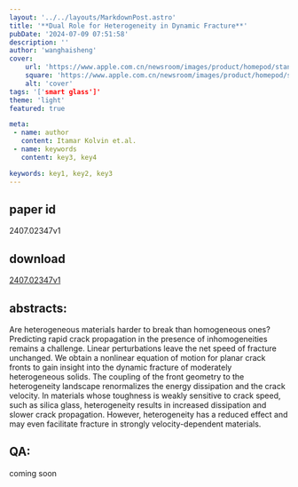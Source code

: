 ```yaml
---
layout: '../../layouts/MarkdownPost.astro'
title: '**Dual Role for Heterogeneity in Dynamic Fracture**'
pubDate: '2024-07-09 07:51:58'
description: ''
author: 'wanghaisheng'
cover:
    url: 'https://www.apple.com.cn/newsroom/images/product/homepod/standard/Apple-HomePod-hero-230118_big.jpg.large_2x.jpg'
    square: 'https://www.apple.com.cn/newsroom/images/product/homepod/standard/Apple-HomePod-hero-230118_big.jpg.large_2x.jpg'
    alt: 'cover'
tags: '['smart glass']' 
theme: 'light'
featured: true

meta:
 - name: author
   content: Itamar Kolvin et.al.
 - name: keywords
   content: key3, key4

keywords: key1, key2, key3
---
```


## paper id
2407.02347v1
## download
[2407.02347v1](http://arxiv.org/abs/2407.02347v1)
## abstracts:
Are heterogeneous materials harder to break than homogeneous ones? Predicting rapid crack propagation in the presence of inhomogeneities remains a challenge. Linear perturbations leave the net speed of fracture unchanged. We obtain a nonlinear equation of motion for planar crack fronts to gain insight into the dynamic fracture of moderately heterogeneous solids. The coupling of the front geometry to the heterogeneity landscape renormalizes the energy dissipation and the crack velocity. In materials whose toughness is weakly sensitive to crack speed, such as silica glass, heterogeneity results in increased dissipation and slower crack propagation. However, heterogeneity has a reduced effect and may even facilitate fracture in strongly velocity-dependent materials.
## QA:
coming soon
